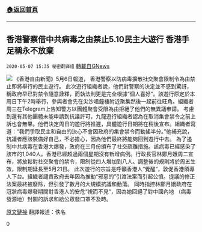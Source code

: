 ###  [:house:返回首頁](https://github.com/ourhimalayas/txt)
---

## 香港警察借中共病毒之由禁止5.10民主大遊行 香港手足稱永不放棄
`2020-05-07 15:35 秘密翻译组` [轉載自GNews](https://gnews.org/zh-hant/196459/)

![](https://s3.amazonaws.com/gnews-media-offload/wp-content/uploads/2020/05/07153130/%E9%A6%99%E6%B8%AF%E8%AD%A6%E5%AF%9F%E5%80%9F%E4%B8%AD%E5%85%B1%E7%97%85%E6%AF%92%E4%B9%8B%E7%94%B1%E7%A6%81%E6%AD%A25.10%E6%B0%91%E4%B8%BB%E5%A4%A7%E6%B8%B8%E8%A1%8C-%E9%A6%99%E6%B8%AF%E6%89%8B%E8%B6%B3%E7%A7%B0%E6%B0%B8%E4%B8%8D%E6%94%BE%E5%BC%83.jpg)
《香港自由新聞》5月6日報道， 香港警察以防病毒擴散社交聚會限制令為由禁止即將舉行的民主遊行。
此次遊行組織者說，他們對警察的決定並不感到驚訝，稱政府早已對禁令隨意詮釋，而執法則更是完全根據“個人喜好”。該遊行原定於本周日下午2時舉行，參與者會先在尖沙咀鐘樓附近聚集然後一起前往旺角。組織者周三在Telegram上告知警方以團體聚會受限為由拒絕了他們的無異議申請。
考慮到還有其他團體未能申請到抗議許可，九龍遊行組織者認為在取消集會禁令之前上訴也會無果。他們決定周日的遊行將推遲，具體遊行日期將在稍後宣布。組織者寫道：“我們爭取民主和自由的決心不會因政府的集會禁令而動搖半分。”他補充說，抗議者應該裝備好自己，不必擔心，因為他們最終將能夠回到遊行中去。
為了遏制中共病毒在香港大爆發，政府在三月份頒布了社交疏離措施。該病毒已經感染了該市的1,040人。香港已經超過兩個星期沒有新增病例。行政長官林鄭月娥周二宣布，將放鬆對社交聚會的禁令，限制從四人增加到八人。調整後的規則將於周五生效，限制期延長至5月21日。
此次遊行的宗旨是呼籲香港人“覺醒”，敦促香港領導人下台。組織者譴責政府去年因為推動“邪惡的”引渡法案而引起公憤。提議的修正法案最終被廢除，但引發了數月的大規模抗議和動蕩。
同時指控林鄭月娥政府在冠狀病毒爆發期間對香港人的安危“視而不見”，因為她回絕了對中國內地 （病毒發源地）封關的訴求和給公眾發口罩不及時。

[原文鏈接](https://hongkongfp.com/2020/05/06/hong-kong-police-ban-pro-democracy-march-citing-covid-19-measures/)
翻譯報道：佚名

0
